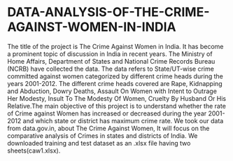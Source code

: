 # DATA-ANALYSIS-OF-THE-CRIME-AGAINST-WOMEN-IN-INDIA
The title of the project is The Crime Against Women in India. It has become a prominent topic of discussion in India in recent years. The Ministry of Home Affairs, Department of States and National Crime Records Bureau (NCRB) have collected the data. The data refers to State/UT-wise crime committed against women categorized by different crime heads during the years 2001-2012. The different crime heads covered are Rape, Kidnapping and Abduction, Dowry Deaths, Assault On Women with Intent to Outrage Her Modesty, Insult To The Modesty Of Women, Cruelty By Husband Or His Relative.The main objective of this project is to understand whether the rate of Crime against Women has increased or decreased during the year 2001-2012 and which state or district has maximum crime rate. We took our data from data.gov.in, about The Crime Against Women, It will focus on the comparative analysis of Crimes in states and districts of India. We downloaded training and test dataset as an .xlsx file having two sheets(caw1.xlsx).
